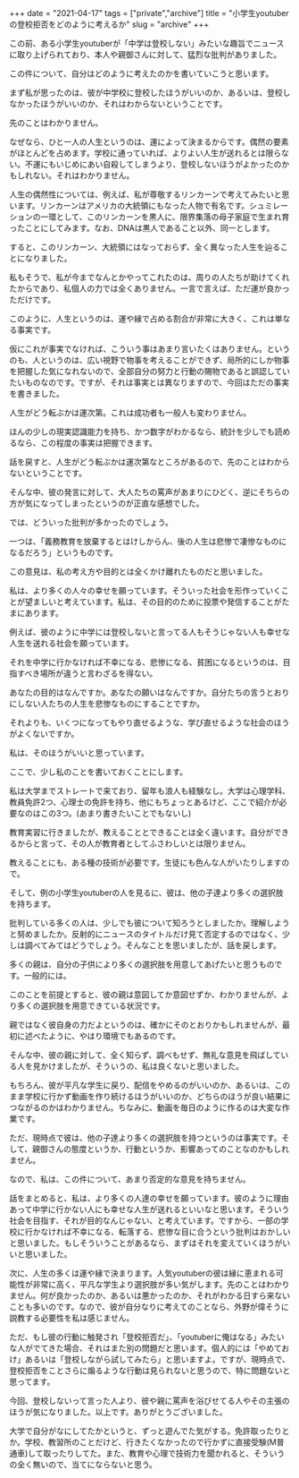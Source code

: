 +++
date = "2021-04-17"
tags = ["private","archive"]
title = "小学生youtuberの登校拒否をどのように考えるか"
slug = "archive"
+++

この前、ある小学生youtuberが「中学は登校しない」みたいな趣旨でニュースに取り上げられており、本人や親御さんに対して、猛烈な批判がありました。

この件について、自分はどのように考えたのかを書いていこうと思います。

まず私が思ったのは、彼が中学校に登校したほうがいいのか、あるいは、登校しなかったほうがいいのか、それはわからないということです。

先のことはわかりません。

なぜなら、ひと一人の人生というのは、運によって決まるからです。偶然の要素がほとんどを占めます。学校に通っていれば、よりよい人生が送れるとは限らない。不運にもいじめにあい自殺してしまうより、登校しないほうがよかったのかもしれない。それはわかりません。

人生の偶然性については、例えば、私が尊敬するリンカーンで考えてみたいと思います。リンカーンはアメリカの大統領にもなった人物で有名です。シュミレーションの一環として、このリンカーンを黒人に、限界集落の母子家庭で生まれ育ったことにしてみます。なお、DNAは黒人であること以外、同一とします。

すると、このリンカーン、大統領にはなっておらず、全く異なった人生を辿ることになりました。

私もそうで、私が今までなんとかやってこれたのは、周りの人たちが助けてくれたからであり、私個人の力では全くありません。一言で言えば、ただ運が良かっただけです。

このように、人生というのは、運や縁で占める割合が非常に大きく、これは単なる事実です。

仮にこれが事実でなければ、こういう事はあまり言いたくはありません。というのも、人というのは、広い視野で物事を考えることができず、局所的にしか物事を把握した気になれないので、全部自分の努力と行動の賜物であると誤認していたいものなのです。ですが、それは事実とは異なりますので、今回はただの事実を書きました。

人生がどう転ぶかは運次第。これは成功者も一般人も変わりません。

ほんの少しの現実認識能力を持ち、かつ数字がわかるなら、統計を少しでも読めるなら、この程度の事実は把握できます。

話を戻すと、人生がどう転ぶかは運次第なところがあるので、先のことはわからないということです。

そんな中、彼の発言に対して、大人たちの罵声があまりにひどく、逆にそちらの方が気になってしまったというのが正直な感想でした。

では、どういった批判が多かったのでしょう。

一つは、「義務教育を放棄するとはけしからん、後の人生は悲惨で凄惨なものになるだろう」というものです。

この意見は、私の考え方や目的とは全くかけ離れたものだと思いました。

私は、より多くの人々の幸せを願っています。そういった社会を形作っていくことが望ましいと考えています。私は、その目的のために投票や発信することがたまにあります。

例えば、彼のように中学には登校しないと言ってる人もそうじゃない人も幸せな人生を送れる社会を願っています。

それを中学に行かなければ不幸になる、悲惨になる、貧困になるというのは、目指すべき場所が違うと言わざるを得ない。

あなたの目的はなんですか。あなたの願いはなんですか。自分たちの言うとおりにしない人たちの人生を悲惨なものにすることですか。

それよりも、いくつになってもやり直せるような、学び直せるような社会のほうがよくないですか。

私は、そのほうがいいと思っています。

ここで、少し私のことを書いておくことにします。

私は大学までストレートで来ており、留年も浪人も経験なし。大学は心理学科、教員免許2つ、心理士の免許を持ち、他にもちょっとあるけど、ここで紹介が必要なのはこの3つ。(あまり書きたいことでもないし)

教育実習に行きましたが、教えることとできることは全く違います。自分ができるからと言って、その人が教育者としてふさわしいとは限りません。

教えることにも、ある種の技術が必要です。生徒にも色んな人がいたりしますので。

そして、例の小学生youtuberの人を見るに、彼は、他の子達より多くの選択肢を持ちます。

批判している多くの人は、少しでも彼について知ろうとしましたか。理解しようと努めましたか。反射的にニュースのタイトルだけ見て否定するのではなく、少しは調べてみてはどうでしょう。そんなことを思いましたが、話を戻します。

多くの親は、自分の子供により多くの選択肢を用意してあげたいと思うものです。一般的には。

このことを前提とすると、彼の親は意図してか意図せずか、わかりませんが、より多くの選択肢を用意できている状況です。

親ではなく彼自身の力だよというのは、確かにそのとおりかもしれませんが、最初に述べたように、やはり環境でもあるのです。

そんな中、彼の親に対して、全く知らず、調べもせず、無礼な意見を飛ばしている人を見かけましたが、そういうの、私は良くないと思いました。

もちろん、彼が平凡な学生に戻り、配信をやめるのがいいのか、あるいは、このまま学校に行かず動画を作り続けるほうがいいのか、どちらのほうが良い結果につながるのかはわかりません。ちなみに、動画を毎日のように作るのは大変な作業です。

ただ、現時点で彼は、他の子達より多くの選択肢を持つというのは事実です。そして、親御さんの態度というか、行動というか、影響あってのことなのかもしれません。

なので、私は、この件について、あまり否定的な意見を持ちません。

話をまとめると、私は、より多くの人達の幸せを願っています。彼のように理由あって中学に行かない人にも幸せな人生が送れるといいなと思います。そういう社会を目指す、それが目的なんじゃない、と考えています。ですから、一部の学校に行かなければ不幸になる、転落する、悲惨な目に合うという批判はおかしいと思いました。もしそういうことがあるなら、まずはそれを変えていくほうがいいと思いました。

次に、人生の多くは運や縁で決まります。人気youtuberの彼は縁に恵まれる可能性が非常に高く、平凡な学生より選択肢が多い気がします。先のことはわかりません。何が良かったのか、あるいは悪かったのか、それがわかる日すら来ないことも多いのです。なので、彼が自分なりに考えてのことなら、外野が偉そうに説教する必要性を私は感じません。

ただ、もし彼の行動に触発され「登校拒否だ」、「youtuberに俺はなる」みたいな人がでてきた場合、それはまた別の問題だと思います。個人的には「やめておけ」あるいは「登校しながら試してみたら」と思いますよ。ですが、現時点で、登校拒否をことさらに煽るような行動は見られないと思うので、特に問題ないと思ってます。

今回、登校しないって言った人より、彼や親に罵声を浴びせてる人やその主張のほうが気になりました。以上です。ありがとうございました。

大学で自分がなにしてたかというと、ずっと遊んでた気がする。免許取ったりとか。学校、教習所のことだけど、行きたくなかったので行かずに直接受験(M普通車)して取ったりしてた。また、教育や心理で技術力を聞かれると、そういうの全く無いので、当てにならないと思う。

